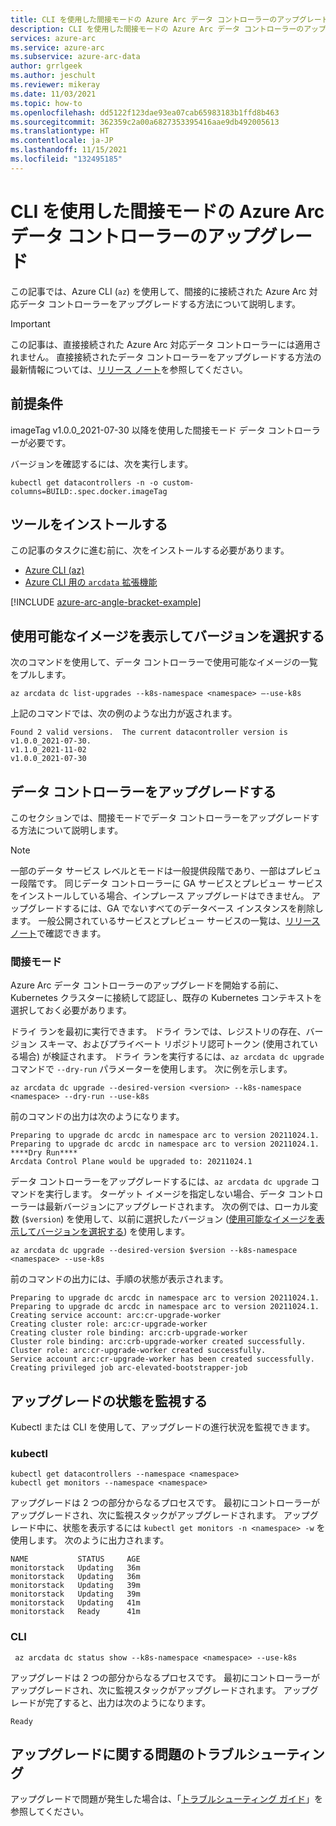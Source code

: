 ```yaml
---
title: CLI を使用した間接モードの Azure Arc データ コントローラーのアップグレード
description: CLI を使用した間接モードの Azure Arc データ コントローラーのアップグレード
services: azure-arc
ms.service: azure-arc
ms.subservice: azure-arc-data
author: grrlgeek
ms.author: jeschult
ms.reviewer: mikeray
ms.date: 11/03/2021
ms.topic: how-to
ms.openlocfilehash: dd5122f123dae93ea07cab65983183b1ffd8b463
ms.sourcegitcommit: 362359c2a00a6827353395416aae9db492005613
ms.translationtype: HT
ms.contentlocale: ja-JP
ms.lasthandoff: 11/15/2021
ms.locfileid: "132495185"
---
```

# <a name="upgrade-indirect-mode-azure-arc-data-controller-using-the-cli"></a>CLI を使用した間接モードの Azure Arc データ コントローラーのアップグレード

この記事では、Azure CLI (`az`) を使用して、間接的に接続された Azure Arc 対応データ コントローラーをアップグレードする方法について説明します。

> [!IMPORTANT]
> この記事は、直接接続された Azure Arc 対応データ コントローラーには適用されません。 直接接続されたデータ コントローラーをアップグレードする方法の最新情報については、[リリース ノート](/azure/azure-arc/data/release-notes#data-controller-upgrade)を参照してください。

## <a name="prerequisites"></a>前提条件

imageTag v1.0.0_2021-07-30 以降を使用した間接モード データ コントローラーが必要です。

バージョンを確認するには、次を実行します。

```console
kubectl get datacontrollers -n -o custom-columns=BUILD:.spec.docker.imageTag
```

## <a name="install-tools"></a>ツールをインストールする

この記事のタスクに進む前に、次をインストールする必要があります。

- [Azure CLI (az)](/cli/azure/install-azure-cli)
- [Azure CLI 用の `arcdata` 拡張機能](install-arcdata-extension.md)

[!INCLUDE [azure-arc-angle-bracket-example](../../../includes/azure-arc-angle-bracket-example.md)]

## <a name="view-available-images-and-chose-a-version"></a>使用可能なイメージを表示してバージョンを選択する

次のコマンドを使用して、データ コントローラーで使用可能なイメージの一覧をプルします。

   ```azurecli
   az arcdata dc list-upgrades --k8s-namespace <namespace> –-use-k8s
   ```

上記のコマンドでは、次の例のような出力が返されます。

```output
Found 2 valid versions.  The current datacontroller version is v1.0.0_2021-07-30.
v1.1.0_2021-11-02
v1.0.0_2021-07-30
```

## <a name="upgrade-data-controller"></a>データ コントローラーをアップグレードする

このセクションでは、間接モードでデータ コントローラーをアップグレードする方法について説明します。

> [!NOTE]
> 一部のデータ サービス レベルとモードは一般提供段階であり、一部はプレビュー段階です。
> 同じデータ コントローラーに GA サービスとプレビュー サービスをインストールしている場合、インプレース アップグレードはできません。
> アップグレードするには、GA でないすべてのデータベース インスタンスを削除します。 一般公開されているサービスとプレビュー サービスの一覧は、[リリース ノート](/azure/azure-arc/data/release-notes)で確認できます。

### <a name="indirect-mode"></a>間接モード

Azure Arc データ コントローラーのアップグレードを開始する前に、Kubernetes クラスターに接続して認証し、既存の Kubernetes コンテキストを選択しておく必要があります。

ドライ ランを最初に実行できます。 ドライ ランでは、レジストリの存在、バージョン スキーマ、およびプライベート リポジトリ認可トークン (使用されている場合) が検証されます。 ドライ ランを実行するには、`az arcdata dc upgrade` コマンドで `--dry-run` パラメーターを使用します。 次に例を示します。

```azurecli
az arcdata dc upgrade --desired-version <version> --k8s-namespace <namespace> --dry-run --use-k8s
```

前のコマンドの出力は次のようになります。

```output
Preparing to upgrade dc arcdc in namespace arc to version 20211024.1.
Preparing to upgrade dc arcdc in namespace arc to version 20211024.1.
****Dry Run****
Arcdata Control Plane would be upgraded to: 20211024.1
```

データ コントローラーをアップグレードするには、`az arcdata dc upgrade` コマンドを実行します。 ターゲット イメージを指定しない場合、データ コントローラーは最新バージョンにアップグレードされます。 次の例では、ローカル変数 (`$version`) を使用して、以前に選択したバージョン ([使用可能なイメージを表示してバージョンを選択する](#view-available-images-and-chose-a-version)) を使用します。

```azurecli
az arcdata dc upgrade --desired-version $version --k8s-namespace <namespace> --use-k8s
```

前のコマンドの出力には、手順の状態が表示されます。

```output
Preparing to upgrade dc arcdc in namespace arc to version 20211024.1.
Preparing to upgrade dc arcdc in namespace arc to version 20211024.1.
Creating service account: arc:cr-upgrade-worker
Creating cluster role: arc:cr-upgrade-worker
Creating cluster role binding: arc:crb-upgrade-worker
Cluster role binding: arc:crb-upgrade-worker created successfully.
Cluster role: arc:cr-upgrade-worker created successfully.
Service account arc:cr-upgrade-worker has been created successfully.
Creating privileged job arc-elevated-bootstrapper-job
```

## <a name="monitor-the-upgrade-status"></a>アップグレードの状態を監視する

Kubectl または CLI を使用して、アップグレードの進行状況を監視できます。

### <a name="kubectl"></a>kubectl

```console
kubectl get datacontrollers --namespace <namespace>
kubectl get monitors --namespace <namespace>
```

アップグレードは 2 つの部分からなるプロセスです。 最初にコントローラーがアップグレードされ、次に監視スタックがアップグレードされます。 アップグレード中に、状態を表示するには ```kubectl get monitors -n <namespace> -w``` を使用します。 次のように出力されます。

```output
NAME           STATUS     AGE
monitorstack   Updating   36m
monitorstack   Updating   36m
monitorstack   Updating   39m
monitorstack   Updating   39m
monitorstack   Updating   41m
monitorstack   Ready      41m
```

### <a name="cli"></a>CLI

```azurecli
 az arcdata dc status show --k8s-namespace <namespace> --use-k8s
```

アップグレードは 2 つの部分からなるプロセスです。 最初にコントローラーがアップグレードされ、次に監視スタックがアップグレードされます。 アップグレードが完了すると、出力は次のようになります。

```output
Ready
```

## <a name="troubleshoot-upgrade-problems"></a>アップグレードに関する問題のトラブルシューティング

アップグレードで問題が発生した場合は、「[トラブルシューティング ガイド](troubleshoot-guide.md)」を参照してください。
